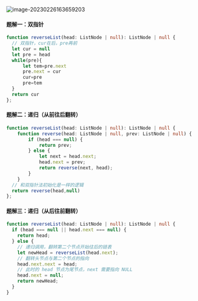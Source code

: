 ![image-20230226163659203](https://my-learning-data.oss-cn-hongkong.aliyuncs.com/imgs/image-20230226163659203.png)

#### 题解一：双指针

```typescript
function reverseList(head: ListNode | null): ListNode | null {
  // 双指针，cur在后，pre再前
  let cur = null
  let pre = head
  while(pre){
      let tem=pre.next
      pre.next = cur
      cur=pre
      pre=tem
  }
  return cur
};
```

#### 题解二：递归（从前往后翻转）

```typescript
function reverseList(head: ListNode | null): ListNode | null {
    function reverse(head: ListNode | null, prev: ListNode | null) {
        if (head === null) {
            return prev;
        } else {
            let next = head.next;
            head.next = prev;
            return reverse(next, head);
        }
    }
  // 和双指针法初始化是一样的逻辑
  return reverse(head,null)
};
```

#### 题解三：递归（从后往前翻转）

```typescript
function reverseList(head: ListNode | null): ListNode | null {
  if (head === null || head.next === null) {
    return head;
  } else {
    // 递归调用，翻转第二个节点开始往后的链表
    let newHead = reverseList(head.next);
    // 翻转头节点与第二个节点的指向
    head.next.next = head;
    // 此时的 head 节点为尾节点，next 需要指向 NULL
    head.next = null;
    return newHead;
  }
}
```


